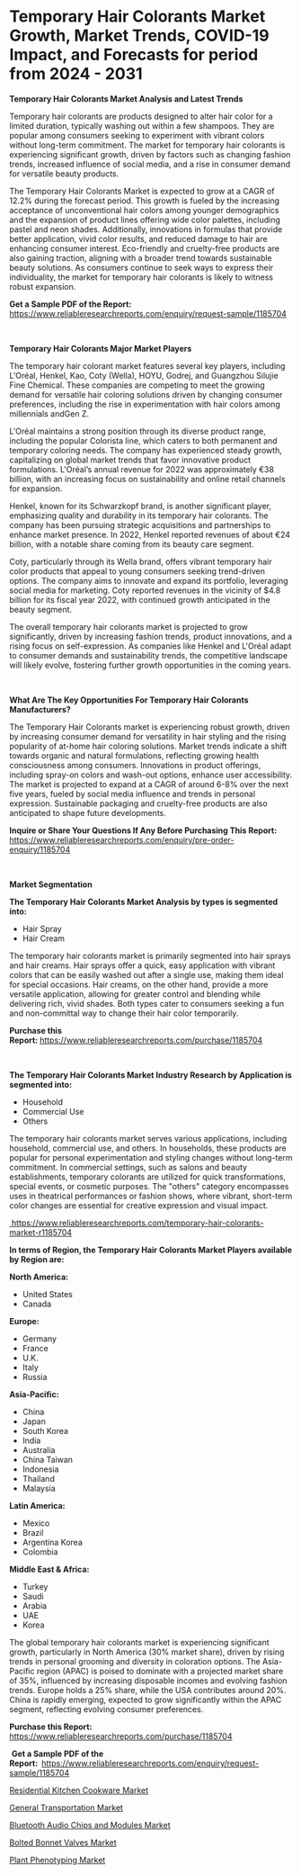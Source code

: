 <p><h1>Temporary Hair Colorants Market Growth, Market Trends, COVID-19 Impact, and Forecasts for period from 2024 - 2031</h1></p><p><strong>Temporary Hair Colorants Market Analysis and Latest Trends</strong></p>
<p><p>Temporary hair colorants are products designed to alter hair color for a limited duration, typically washing out within a few shampoos. They are popular among consumers seeking to experiment with vibrant colors without long-term commitment. The market for temporary hair colorants is experiencing significant growth, driven by factors such as changing fashion trends, increased influence of social media, and a rise in consumer demand for versatile beauty products.</p><p>The Temporary Hair Colorants Market is expected to grow at a CAGR of 12.2% during the forecast period. This growth is fueled by the increasing acceptance of unconventional hair colors among younger demographics and the expansion of product lines offering wide color palettes, including pastel and neon shades. Additionally, innovations in formulas that provide better application, vivid color results, and reduced damage to hair are enhancing consumer interest. Eco-friendly and cruelty-free products are also gaining traction, aligning with a broader trend towards sustainable beauty solutions. As consumers continue to seek ways to express their individuality, the market for temporary hair colorants is likely to witness robust expansion.</p></p>
<p><strong>Get a Sample PDF of the Report:&nbsp;</strong> <a href="https://www.reliableresearchreports.com/enquiry/request-sample/1185704?utm_campaign=31&utm_medium=2&utm_source=Github&utm_content=ia&utm_term=22102024&utm_id=temporary-hair-colorants">https://www.reliableresearchreports.com/enquiry/request-sample/1185704</a></p>
<p>&nbsp;</p>
<p><strong>Temporary Hair Colorants Major Market Players</strong></p>
<p><p>The temporary hair colorant market features several key players, including L'Oréal, Henkel, Kao, Coty (Wella), HOYU, Godrej, and Guangzhou Silujie Fine Chemical. These companies are competing to meet the growing demand for versatile hair coloring solutions driven by changing consumer preferences, including the rise in experimentation with hair colors among millennials andGen Z.</p><p>L'Oréal maintains a strong position through its diverse product range, including the popular Colorista line, which caters to both permanent and temporary coloring needs. The company has experienced steady growth, capitalizing on global market trends that favor innovative product formulations. L'Oréal’s annual revenue for 2022 was approximately €38 billion, with an increasing focus on sustainability and online retail channels for expansion.</p><p>Henkel, known for its Schwarzkopf brand, is another significant player, emphasizing quality and durability in its temporary hair colorants. The company has been pursuing strategic acquisitions and partnerships to enhance market presence. In 2022, Henkel reported revenues of about €24 billion, with a notable share coming from its beauty care segment.</p><p>Coty, particularly through its Wella brand, offers vibrant temporary hair color products that appeal to young consumers seeking trend-driven options. The company aims to innovate and expand its portfolio, leveraging social media for marketing. Coty reported revenues in the vicinity of $4.8 billion for its fiscal year 2022, with continued growth anticipated in the beauty segment.</p><p>The overall temporary hair colorants market is projected to grow significantly, driven by increasing fashion trends, product innovations, and a rising focus on self-expression. As companies like Henkel and L'Oréal adapt to consumer demands and sustainability trends, the competitive landscape will likely evolve, fostering further growth opportunities in the coming years.</p></p>
<p>&nbsp;</p>
<p><strong>What Are The Key Opportunities For Temporary Hair Colorants Manufacturers?</strong></p>
<p><p>The Temporary Hair Colorants market is experiencing robust growth, driven by increasing consumer demand for versatility in hair styling and the rising popularity of at-home hair coloring solutions. Market trends indicate a shift towards organic and natural formulations, reflecting growing health consciousness among consumers. Innovations in product offerings, including spray-on colors and wash-out options, enhance user accessibility. The market is projected to expand at a CAGR of around 6-8% over the next five years, fueled by social media influence and trends in personal expression. Sustainable packaging and cruelty-free products are also anticipated to shape future developments.</p></p>
<p><strong>Inquire or Share Your Questions If Any Before Purchasing This Report:</strong> <a href="https://www.reliableresearchreports.com/enquiry/pre-order-enquiry/1185704?utm_campaign=31&utm_medium=2&utm_source=Github&utm_content=ia&utm_term=22102024&utm_id=temporary-hair-colorants">https://www.reliableresearchreports.com/enquiry/pre-order-enquiry/1185704</a></p>
<p>&nbsp;</p>
<p><strong>Market Segmentation</strong></p>
<p><strong>The Temporary Hair Colorants Market Analysis by types is segmented into:</strong></p>
<p><ul><li>Hair Spray</li><li>Hair Cream</li></ul></p>
<p><p>The temporary hair colorants market is primarily segmented into hair sprays and hair creams. Hair sprays offer a quick, easy application with vibrant colors that can be easily washed out after a single use, making them ideal for special occasions. Hair creams, on the other hand, provide a more versatile application, allowing for greater control and blending while delivering rich, vivid shades. Both types cater to consumers seeking a fun and non-committal way to change their hair color temporarily.</p></p>
<p><strong>Purchase this Report:&nbsp;</strong><a href="https://www.reliableresearchreports.com/purchase/1185704?utm_campaign=31&utm_medium=2&utm_source=Github&utm_content=ia&utm_term=22102024&utm_id=temporary-hair-colorants">https://www.reliableresearchreports.com/purchase/1185704</a></p>
<p>&nbsp;</p>
<p><strong>The Temporary Hair Colorants Market Industry Research by Application is segmented into:</strong></p>
<p><ul><li>Household</li><li>Commercial Use</li><li>Others</li></ul></p>
<p><p>The temporary hair colorants market serves various applications, including household, commercial use, and others. In households, these products are popular for personal experimentation and styling changes without long-term commitment. In commercial settings, such as salons and beauty establishments, temporary colorants are utilized for quick transformations, special events, or cosmetic purposes. The "others" category encompasses uses in theatrical performances or fashion shows, where vibrant, short-term color changes are essential for creative expression and visual impact.</p></p>
<p><a href="https://www.reliableresearchreports.com/temporary-hair-colorants-market-r1185704?utm_campaign=31&utm_medium=2&utm_source=Github&utm_content=ia&utm_term=22102024&utm_id=temporary-hair-colorants">&nbsp;https://www.reliableresearchreports.com/temporary-hair-colorants-market-r1185704</a></p>
<p><strong>In terms of Region, the Temporary Hair Colorants Market Players available by Region are:</strong></p>
<p>
    <p> <strong> North America: </strong>
        <ul>
            <li>United States</li>
            <li>Canada</li>
        </ul>
        </p> 
    <p> <strong> Europe: </strong>
        <ul>
            <li>Germany</li>
            <li>France</li>
            <li>U.K.</li>
            <li>Italy</li>
            <li>Russia</li>
        </ul>
        </p> 
    <p> <strong> Asia-Pacific: </strong>
        <ul>
            <li>China</li>
            <li>Japan</li>
            <li>South Korea</li>
            <li>India</li>
            <li>Australia</li>
            <li>China Taiwan</li>
            <li>Indonesia</li>
            <li>Thailand</li>
            <li>Malaysia</li>
        </ul>
        </p> 
    <p> <strong> Latin America: </strong>
        <ul>
            <li>Mexico</li>
            <li>Brazil</li>
            <li>Argentina Korea</li>
            <li>Colombia</li>
        </ul>
        </p> 
    <p> <strong> Middle East & Africa: </strong>
        <ul>
            <li>Turkey</li>
            <li>Saudi</li>
            <li>Arabia</li>
            <li>UAE</li>
            <li>Korea</li>
        </ul>
    </p>
    </p>
<p><p>The global temporary hair colorants market is experiencing significant growth, particularly in North America (30% market share), driven by rising trends in personal grooming and diversity in coloration options. The Asia-Pacific region (APAC) is poised to dominate with a projected market share of 35%, influenced by increasing disposable incomes and evolving fashion trends. Europe holds a 25% share, while the USA contributes around 20%. China is rapidly emerging, expected to grow significantly within the APAC segment, reflecting evolving consumer preferences.</p></p>
<p><strong>Purchase this Report: </strong><a href="https://www.reliableresearchreports.com/purchase/1185704?utm_campaign=31&utm_medium=2&utm_source=Github&utm_content=ia&utm_term=22102024&utm_id=temporary-hair-colorants">https://www.reliableresearchreports.com/purchase/1185704</a></p>
<p>&nbsp;<strong>Get a Sample PDF of the Report:&nbsp;&nbsp;</strong><a href="https://www.reliableresearchreports.com/enquiry/request-sample/1185704?utm_campaign=31&utm_medium=2&utm_source=Github&utm_content=ia&utm_term=22102024&utm_id=temporary-hair-colorants">https://www.reliableresearchreports.com/enquiry/request-sample/1185704</a></p>
<p><strong></strong></p>
<p><p><a href="https://github.com/cristy9x9bur/Market-Research-Report-List-1/blob/main/residential-kitchen-cookware-market.md?utm_campaign=31&utm_medium=2&utm_source=Github&utm_content=ia&utm_term=22102024&utm_id=temporary-hair-colorants">Residential Kitchen Cookware Market</a></p><p><a href="https://www.linkedin.com/pulse/general-transportation-industry-analysis-report-market-size-phbwc?utm_campaign=31&utm_medium=2&utm_source=Github&utm_content=ia&utm_term=22102024&utm_id=temporary-hair-colorants">General Transportation Market</a></p><p><a href="https://github.com/isbel3opkkem/Market-Research-Report-List-1/blob/main/bluetooth-audio-chips-and-modules-market.md?utm_campaign=31&utm_medium=2&utm_source=Github&utm_content=ia&utm_term=22102024&utm_id=temporary-hair-colorants">Bluetooth Audio Chips and Modules Market</a></p><p><a href="https://issuu.com/reportprime-2/docs/bolted-bonnet-valves-market-size-20_60cf383d041060?utm_campaign=31&utm_medium=2&utm_source=Github&utm_content=ia&utm_term=22102024&utm_id=temporary-hair-colorants">Bolted Bonnet Valves Market</a></p><p><a href="https://www.linkedin.com/pulse/strategic-roadmap-global-plant-phenotyping-market-insights-2smdc?utm_campaign=31&utm_medium=2&utm_source=Github&utm_content=ia&utm_term=22102024&utm_id=temporary-hair-colorants">Plant Phenotyping Market</a></p></p>